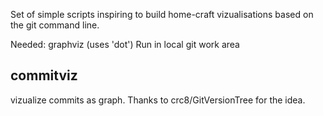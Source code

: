 Set of simple scripts inspiring to build home-craft vizualisations based on the git command line.

Needed: graphviz (uses 'dot')
Run in local git work area

commitviz
---------
vizualize commits as graph. Thanks to crc8/GitVersionTree for the idea.

